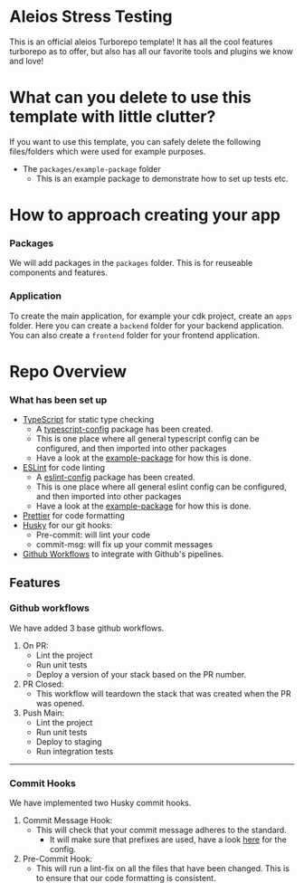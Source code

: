 # Aleios Stress Testing

This is an official aleios Turborepo template! It has all the cool features turborepo as to offer, but also has all our favorite tools and plugins we know and love!

# What can you delete to use this template with little clutter?

If you want to use this template, you can safely delete the following files/folders which were used for example purposes.

- The `packages/example-package` folder
  - This is an example package to demonstrate how to set up tests etc.

# How to approach creating your app

### Packages

We will add packages in the `packages` folder. This is for reuseable components and features.

### Application

To create the main application, for example your cdk project, create an `apps` folder. Here you can create a `backend` folder for your backend application.
You can also create a `frontend` folder for your frontend application.

# Repo Overview

### What has been set up

- [TypeScript](https://www.typescriptlang.org/) for static type checking
  - A [typescript-config](./packages/typescript-config/) package has been created.
  - This is one place where all general typescript config can be configured, and then imported into other packages
  - Have a look at the [example-package](./packages/example-package/) for how this is done.
- [ESLint](https://eslint.org/) for code linting
  - A [eslint-config](./packages/eslint-config/) package has been created.
  - This is one place where all general eslint config can be configured, and then imported into other packages
  - Have a look at the [example-package](./packages/example-package/) for how this is done.
- [Prettier](https://prettier.io) for code formatting
- [Husky](https://typicode.github.io/husky/) for our git hooks:
  - Pre-commit: will lint your code
  - commit-msg: will fix up your commit messages
- [Github Workflows](./.github) to integrate with Github's pipelines.

## Features

### Github workflows

We have added 3 base github workflows.

1. On PR:
   - Lint the project
   - Run unit tests
   - Deploy a version of your stack based on the PR number.
2. PR Closed:
   - This workflow will teardown the stack that was created when the PR was opened.
3. Push Main:
   - Lint the project
   - Run unit tests
   - Deploy to staging
   - Run integration tests

---

### Commit Hooks

We have implemented two Husky commit hooks.

1. Commit Message Hook:
   - This will check that your commit message adheres to the standard.
     - It will make sure that prefixes are used, have a look [here](./.commitlintrc) for the config.
2. Pre-Commit Hook:
   - This will run a lint-fix on all the files that have been changed. This is to ensure that our code formatting is consistent.

